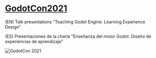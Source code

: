 # [GodotCon2021](https://godotengine.org/article/online-godotcon-2021-schedule)

(EN) Talk presentations "Teaching Godot Engine: Learning Experience Design" 

(ES) Presentaciones de la charla "Enseñanza del motor Godot:  Diseño de experiencias de aprendizaje"

![GodotCon 2021](https://godotengine.org/storage/app/uploads/public/600/97d/d65/60097dd655b97035169712.png)